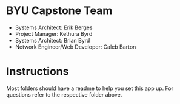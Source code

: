 # BYU Capstone Team
* Systems Architect: Erik Berges
* Project Manager: Kethura Byrd
* Systems Architect: Brian Byrd
* Network Engineer/Web Developer: Caleb Barton

# Instructions
Most folders should have a readme to help you set this app up. For questions refer to the respective folder above. 



